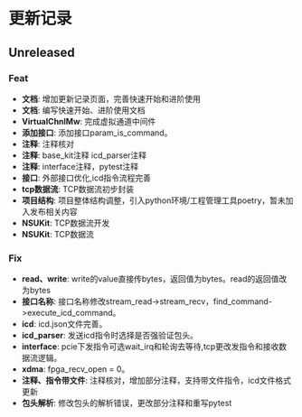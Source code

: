 # 更新记录

## Unreleased

### Feat

- **文档**: 增加更新记录页面，完善快速开始和进阶使用
- **文档**: 编写快速开始、进阶使用文档
- **VirtualChnlMw**: 完成虚拟通道中间件
- **添加接口**: 添加接口param_is_command。
- **注释**: 注释核对
- **注释**: base_kit注释 icd_parser注释
- **注释**: interface注释，pytest注释
- **接口**: 外部接口优化,icd指令流程完善
- **tcp数据流**: TCP数据流初步封装
- **项目结构**: 项目整体结构调整，引入python环境/工程管理工具poetry，暂未加入发布相关内容
- **NSUKit**: TCP数据流开发
- **NSUKit**: TCP数据流

### Fix

- **read、write**: write的value直接传bytes，返回值为bytes。read的返回值改为bytes
- **接口名称**: 接口名称修改stream_read->stream_recv，find_command->execute_icd_command。
- **icd**: icd.json文件完善。
- **icd_parser**: 发送icd指令时选择是否强验证包头。
- **interface**: pcie下发指令可选wait_irq和轮询去等待,tcp更改发指令和接收数据流逻辑。
- **xdma**: fpga_recv_open = 0。
- **注释、指令带文件**: 注释核对，增加部分注释，支持带文件指令，icd文件格式更新
- **包头解析**: 修改包头的解析错误，更改部分注释和重写pytest
